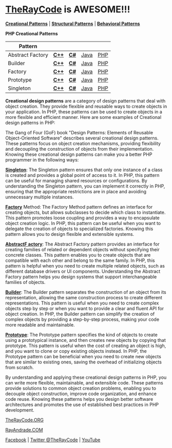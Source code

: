 # [TheRayCode](../../README.md) is AWESOME!!!

**[Creational Patterns](./README.md)** | **[Structural Patterns](../Structural/README.md)** | **[Behavioral Patterns](../Behavioral/README.md)**

**PHP Creational Patterns**

|Pattern|   |   |   |   |
|---|---|---|---|---|
| Abstract Factory | [**C++**](../../../../CPP/Creational/AbstractFactory/README.md) | [**C#**](../../../Csharp/Creational/AbstractFactory/README.md) | [Java](../../../Java/Creational/AbstractFactory/README.md) | [PHP](../../../PHP/Creational/AbstractFactory/README.md) |
| Builder| [**C++**](../../../CPP/Creational/Builder/README.md) | [**C#**](../../../Csharp/Creational/Builder/README.md) | [Java](../../../Java/Creational/Builder/README.md) | [PHP](../../../PHP/Creational/Builder/README.md) |
| Factory | [**C++**](../../../CPP/Creational/Builder/README.md) | [**C#**](../../../Csharp/Creational/Builder/README.md) | [Java](../../../Java/Creational/Builder/README.md) | [PHP](../../../PHP/Creational/Builder/README.md) |
| Prototype | [**C++**](../../../CPP/Creational/Prototype/README.md) | [**C#**](../../../Csharp/Creational/Prototype/README.md) | [Java](../../../Java/Creational/Prototype/README.md) | [PHP](../../../PHP/Creational/Prototype/README.md) |
| Singleton | [**C++**](../../../CPP/Creational/Singleton/README.md) | [**C#**](../../../Csharp/Creational/Singleton/README.md) | [Java](../../../Java/Creational/Singleton/README.md) | [PHP](../../../PHP/Creational/Singleton/README.md) |

**Creational design patterns** are a category of design patterns that deal with object creation. They provide flexible and reusable ways to create objects in your application. In PHP, these patterns can be used to create objects in a more flexible and efficient manner. Here are some examples of Creational design patterns in PHP:

The Gang of Four (GoF) book "Design Patterns: Elements of Reusable Object-Oriented Software" describes several creational design patterns. These patterns focus on object creation mechanisms, providing flexibility and decoupling the construction of objects from their implementation. Knowing these creational design patterns can make you a better PHP programmer in the following ways:

**[Singleton](./Singleton/README.md)**: The Singleton pattern ensures that only one instance of a class is created and provides a global point of access to it. In PHP, this pattern can be useful for managing shared resources or configurations. By understanding the Singleton pattern, you can implement it correctly in PHP, ensuring that the appropriate restrictions are in place and avoiding unnecessary multiple instances.

**[Factory](./Factory/README.md)** Method: The Factory Method pattern defines an interface for creating objects, but allows subclasses to decide which class to instantiate. This pattern promotes loose coupling and provides a way to encapsulate object creation logic. In PHP, this pattern can be useful when you want to delegate the creation of objects to specialized factories. Knowing this pattern allows you to design flexible and extensible systems.

**[AbstractF actory](./AbstractFactory/README.md)**: The Abstract Factory pattern provides an interface for creating families of related or dependent objects without specifying their concrete classes. This pattern enables you to create objects that are compatible with each other and belong to the same family. In PHP, this pattern is helpful when you need to create multiple related objects, such as different database drivers or UI components. Understanding the Abstract Factory pattern helps you design systems that support interchangeable families of objects.

**[Builder](./Builder/README.md)**: The Builder pattern separates the construction of an object from its representation, allowing the same construction process to create different representations. This pattern is useful when you need to create complex objects step by step or when you want to provide a clear and fluent API for object creation. In PHP, the Builder pattern can simplify the creation of complex objects by providing a step-by-step process, making your code more readable and maintainable.

**[Prototype](./Prototype/README.md)**: The Prototype pattern specifies the kind of objects to create using a prototypical instance, and then creates new objects by copying that prototype. This pattern is useful when the cost of creating an object is high, and you want to clone or copy existing objects instead. In PHP, the Prototype pattern can be beneficial when you need to create new objects that are similar to existing ones, saving the overhead of initializing objects from scratch.

By understanding and applying these creational design patterns in PHP, you can write more flexible, maintainable, and extensible code. These patterns provide solutions to common object creation problems, enabling you to decouple object construction, improve code organization, and enhance code reuse. Knowing these patterns helps you design better software architectures and promotes the use of established best practices in PHP development.

[TheRayCode.ORG](https://www.TheRayCode.org)

[RayAndrade.COM](https://www.RayAndrade.com)

[Facebook](https://www.facebook.com/TheRayCode/) | [Twitter @TheRayCode](https://www.twitter.com/TheRayCode/) | [YouTube](https://www.youtube.com/TheRayCode/)
